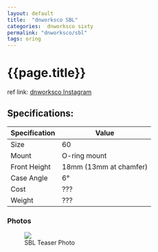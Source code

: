 ```yaml
---
layout: default
title:  "dnworksco SBL"
categories:  dnworksco sixty
permalink: "dnworksco/sbl"
tags: oring
---
```

# {{page.title}}

ref link: [dnworksco Instagram](https://www.instagram.com/p/CmHpBK0PRL5/)

## Specifications:

| Specification | Value |
|---|---|
| Size | 60 |
| Mount | O-ring mount |
| Front Height | 18mm (13mm at chamfer)|
| Case Angle | 6° |
| Cost | ??? |
| Weight | ??? |

### Photos
<figure>
  <img src="{{ 'assets/images/dnworksco/sbl/sbl.teaser.png' | relative_url }}">
  <figcaption>SBL Teaser Photo</figcaption>
</figure>
